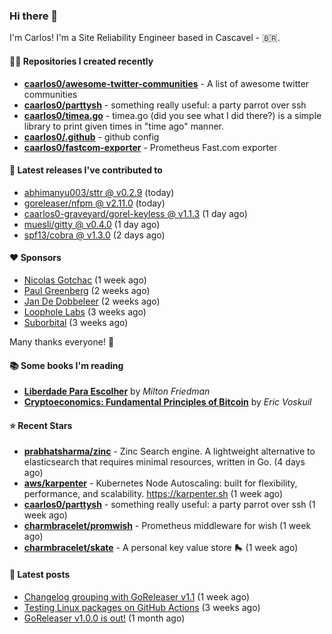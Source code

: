 ### Hi there 👋

I'm Carlos! I'm a Site Reliability Engineer based in Cascavel - 🇧🇷.

#### 👨‍💻 Repositories I created recently
- **[caarlos0/awesome-twitter-communities](https://github.com/caarlos0/awesome-twitter-communities)** - A list of awesome twitter communities
- **[caarlos0/parttysh](https://github.com/caarlos0/parttysh)** - something really useful: a party parrot over ssh
- **[caarlos0/timea.go](https://github.com/caarlos0/timea.go)** - timea.go (did you see what I did there?) is a simple library to print given times in &#34;time ago&#34; manner.
- **[caarlos0/.github](https://github.com/caarlos0/.github)** - github config
- **[caarlos0/fastcom-exporter](https://github.com/caarlos0/fastcom-exporter)** - Prometheus Fast.com exporter

#### 🚀 Latest releases I've contributed to


- [abhimanyu003/sttr @ v0.2.9](https://github.com/abhimanyu003/sttr/releases/tag/v0.2.9) (today)
- [goreleaser/nfpm @ v2.11.0](https://github.com/goreleaser/nfpm/releases/tag/v2.11.0) (today)
- [caarlos0-graveyard/gorel-keyless @ v1.1.3](https://github.com/caarlos0-graveyard/gorel-keyless/releases/tag/v1.1.3) (1 day ago)
- [muesli/gitty @ v0.4.0](https://github.com/muesli/gitty/releases/tag/v0.4.0) (1 day ago)
- [spf13/cobra @ v1.3.0](https://github.com/spf13/cobra/releases/tag/v1.3.0) (2 days ago)

#### ❤️ Sponsors
- [Nicolas Gotchac](https://github.com/ngotchac) (1 week ago)
- [Paul Greenberg](https://github.com/greenpau) (2 weeks ago)
- [Jan De Dobbeleer](https://github.com/JanDeDobbeleer) (2 weeks ago)
- [Loophole Labs](https://github.com/loopholelabs) (3 weeks ago)
- [Suborbital](https://github.com/suborbital) (3 weeks ago)

Many thanks everyone! 🙏

#### 📚 Some books I'm reading
- **[Liberdade Para Escolher](https://www.goodreads.com/book/show/17238591-liberdade-para-escolher)** by _Milton Friedman_
- **[Cryptoeconomics: Fundamental Principles of Bitcoin](https://www.goodreads.com/book/show/56919322-cryptoeconomics)** by _Eric Voskuil_

#### ⭐ Recent Stars


- **[prabhatsharma/zinc](https://github.com/prabhatsharma/zinc)** - Zinc Search engine. A lightweight alternative to elasticsearch that requires minimal resources, written in Go. (4 days ago)
- **[aws/karpenter](https://github.com/aws/karpenter)** - Kubernetes Node Autoscaling: built for flexibility, performance, and scalability. https://karpenter.sh (1 week ago)
- **[caarlos0/parttysh](https://github.com/caarlos0/parttysh)** - something really useful: a party parrot over ssh (1 week ago)
- **[charmbracelet/promwish](https://github.com/charmbracelet/promwish)** - Prometheus middleware for wish (1 week ago)
- **[charmbracelet/skate](https://github.com/charmbracelet/skate)** - A personal key value store 🛼 (1 week ago)

#### 📄 Latest posts
- [Changelog grouping with GoReleaser v1.1](https://carlosbecker.com/posts/goreleaser-changelog-groups/) (1 week ago)
- [Testing Linux packages on GitHub Actions](https://carlosbecker.com/posts/linux-pkgs-github-actions/) (3 weeks ago)
- [GoReleaser v1.0.0 is out!](https://carlosbecker.com/posts/goreleaser-v1/) (1 month ago)
